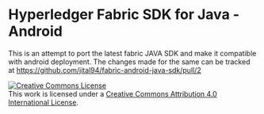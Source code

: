 
# Hyperledger Fabric SDK for Java - Android

This is an attempt to port the latest fabric JAVA SDK and make it compatible with android deployment.
The changes made for the same can be tracked at https://github.com/jital94/fabric-android-java-sdk/pull/2


<a rel="license" href="http://creativecommons.org/licenses/by/4.0/"><img alt="Creative Commons License" style="border-width:0" src="https://i.creativecommons.org/l/by/4.0/88x31.png" /></a><br />This work is licensed under a <a rel="license" href="http://creativecommons.org/licenses/by/4.0/">Creative Commons Attribution 4.0 International License</a>.

